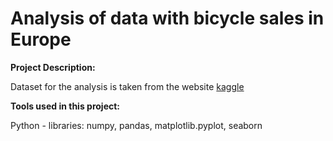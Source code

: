 # Analysis of data with bicycle sales in Europe
**Project Description:**

Dataset for the analysis is taken from the website [kaggle](https://www.kaggle.com/datasets/sadiqshah/bike-sales-in-europe?datasetId=889310&sortBy=voteCount)


**Tools used in this project:**

Python - libraries: numpy, pandas, matplotlib.pyplot, seaborn
